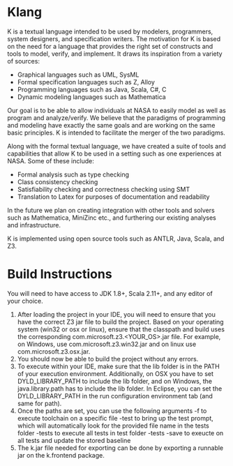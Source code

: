 # Klang

K is a textual language intended to be used by modelers, programmers,
system designers, and specification writers. The motivation for K is
based on the need for a language that provides the right set of
constructs and tools to model, verify, and implement. It draws its
inspiration from a variety of sources:

  - Graphical languages such as UML, SysML
  - Formal specification languages such as Z, Alloy
  - Programming languages such as Java, Scala, C#, C
  - Dynamic modeling languages such as Mathematica

Our goal is to be able to allow individuals at NASA to easily model as
well as program and analyze/verify. We believe that the paradigms of
programming and modeling have exactly the same goals and are working
on the same basic principles. K is intended to facilitate the merger
of the two paradigms.

Along with the formal textual language, we have created a suite of
tools and capabilities that allow K to be used in a setting such as
one experiences at NASA. Some of these include:

  - Formal analysis such as type checking
  - Class consistency checking
  - Satisfiability checking and correctness checking using SMT
  - Translation to Latex for purposes of documentation and readability

In the future we plan on creating integration with other tools and
solvers such as Mathematica, MiniZinc etc., and furthering our
existing analyses and infrastructure.

K is implemented using open source tools such as ANTLR, Java, Scala,
and Z3.

# Build Instructions

You will need to have access to JDK 1.8+, Scala 2.11+, and any editor of your choice. 

1. After loading the project in your IDE, you will need to ensure that you have the correct Z3 jar file to build the project. Based on your operating system (win32 or osx or linux), ensure that the classpath and build uses the corresponding com.microsoft.z3.<YOUR_OS>.jar file. For example, on Windows, use com.microsoft.z3.win32.jar and on linux use com.microsoft.z3.osx.jar.
2. You should now be able to build the project without any errors. 
3. To execute within your IDE, make sure that the lib folder is in the PATH of your execution environment. Additionally, on OSX you have to set DYLD_LIBRARY_PATH to include the lib folder, and on Windows, the java.library.path has to include the lib folder. In Eclipse, you can set the DYLD_LIBRARY_PATH in the run configuration environment tab (and same for path). 
4. Once the paths are set, you can use the following arguments
    -f <path to file> to execute toolchain on a specific file
    -test to bring up the test prompt, which will automatically look for the provided file name in the tests folder
    -tests to execute all tests in test folder
    -tests -save to exeucte on all tests and update the stored baseline
5. The k.jar file needed for exporting can be done by exporting a runnable jar on the k.frontend package.
